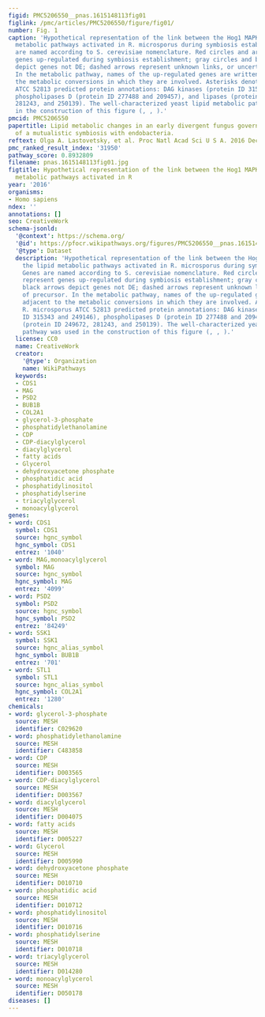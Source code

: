 ```yaml
---
figid: PMC5206550__pnas.1615148113fig01
figlink: /pmc/articles/PMC5206550/figure/fig01/
number: Fig. 1
caption: 'Hypothetical representation of the link between the Hog1 MAPK and the lipid
  metabolic pathways activated in R. microsporus during symbiosis establishment. Genes
  are named according to S. cerevisiae nomenclature. Red circles and arrows represent
  genes up-regulated during symbiosis establishment; gray circles and black arrows
  depict genes not DE; dashed arrows represent unknown links, or uncertainty of precursor.
  In the metabolic pathway, names of the up-regulated genes are written adjacent to
  the metabolic conversions in which they are involved. Asterisks denote R. microsporus
  ATCC 52813 predicted protein annotations: DAG kinases (protein ID 315343 and 249146),
  phospholipases D (protein ID 277488 and 209457), and lipases (protein ID 249672,
  281243, and 250139). The well-characterized yeast lipid metabolic pathway was used
  in the construction of this figure (, , ).'
pmcid: PMC5206550
papertitle: Lipid metabolic changes in an early divergent fungus govern the establishment
  of a mutualistic symbiosis with endobacteria.
reftext: Olga A. Lastovetsky, et al. Proc Natl Acad Sci U S A. 2016 Dec 27;113(52):15102-15107.
pmc_ranked_result_index: '31950'
pathway_score: 0.8932809
filename: pnas.1615148113fig01.jpg
figtitle: Hypothetical representation of the link between the Hog1 MAPK and the lipid
  metabolic pathways activated in R
year: '2016'
organisms:
- Homo sapiens
ndex: ''
annotations: []
seo: CreativeWork
schema-jsonld:
  '@context': https://schema.org/
  '@id': https://pfocr.wikipathways.org/figures/PMC5206550__pnas.1615148113fig01.html
  '@type': Dataset
  description: 'Hypothetical representation of the link between the Hog1 MAPK and
    the lipid metabolic pathways activated in R. microsporus during symbiosis establishment.
    Genes are named according to S. cerevisiae nomenclature. Red circles and arrows
    represent genes up-regulated during symbiosis establishment; gray circles and
    black arrows depict genes not DE; dashed arrows represent unknown links, or uncertainty
    of precursor. In the metabolic pathway, names of the up-regulated genes are written
    adjacent to the metabolic conversions in which they are involved. Asterisks denote
    R. microsporus ATCC 52813 predicted protein annotations: DAG kinases (protein
    ID 315343 and 249146), phospholipases D (protein ID 277488 and 209457), and lipases
    (protein ID 249672, 281243, and 250139). The well-characterized yeast lipid metabolic
    pathway was used in the construction of this figure (, , ).'
  license: CC0
  name: CreativeWork
  creator:
    '@type': Organization
    name: WikiPathways
  keywords:
  - CDS1
  - MAG
  - PSD2
  - BUB1B
  - COL2A1
  - glycerol-3-phosphate
  - phosphatidylethanolamine
  - CDP
  - CDP-diacylglycerol
  - diacylglycerol
  - fatty acids
  - Glycerol
  - dehydroxyacetone phosphate
  - phosphatidic acid
  - phosphatidylinositol
  - phosphatidylserine
  - triacylglycerol
  - monoacylglycerol
genes:
- word: CDS1
  symbol: CDS1
  source: hgnc_symbol
  hgnc_symbol: CDS1
  entrez: '1040'
- word: MAG,monoacylglycerol
  symbol: MAG
  source: hgnc_symbol
  hgnc_symbol: MAG
  entrez: '4099'
- word: PSD2
  symbol: PSD2
  source: hgnc_symbol
  hgnc_symbol: PSD2
  entrez: '84249'
- word: SSK1
  symbol: SSK1
  source: hgnc_alias_symbol
  hgnc_symbol: BUB1B
  entrez: '701'
- word: STL1
  symbol: STL1
  source: hgnc_alias_symbol
  hgnc_symbol: COL2A1
  entrez: '1280'
chemicals:
- word: glycerol-3-phosphate
  source: MESH
  identifier: C029620
- word: phosphatidylethanolamine
  source: MESH
  identifier: C483858
- word: CDP
  source: MESH
  identifier: D003565
- word: CDP-diacylglycerol
  source: MESH
  identifier: D003567
- word: diacylglycerol
  source: MESH
  identifier: D004075
- word: fatty acids
  source: MESH
  identifier: D005227
- word: Glycerol
  source: MESH
  identifier: D005990
- word: dehydroxyacetone phosphate
  source: MESH
  identifier: D010710
- word: phosphatidic acid
  source: MESH
  identifier: D010712
- word: phosphatidylinositol
  source: MESH
  identifier: D010716
- word: phosphatidylserine
  source: MESH
  identifier: D010718
- word: triacylglycerol
  source: MESH
  identifier: D014280
- word: monoacylglycerol
  source: MESH
  identifier: D050178
diseases: []
---
```

